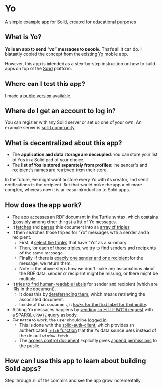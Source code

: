 # Yo
A simple example app for Solid, created for educational purposes

## What is Yo?
**Yo is an app to send “yo” messages to people.** That’s all it can do.
I blatantly copied the concept from the existing [Yo](https://www.justyo.co/) mobile app.

However, this app is intended as a step-by-step instruction
on how to build apps on top of the [Solid](https://solid.mit.edu/) platform.

## Where can I test this app?
I made a [public version](http://drive.verborgh.org/public/yo/) available.

## Where do I get an account to log in?
You can register with any Solid server or set up one of your own.
An example server is [solid.community](https://solid.community/).

## What is decentralized about this app?
- The **application and data storage are decoupled**: you can store your list of Yos in a Solid pod of your choice.
- The **list of Yos is stored separately from profiles**: the sender's and recipient's names are retrieved from their store.

In the future, we might want to store every Yo with its creator, and send notifications to the recipient.
But that would make the app a bit more complex, whereas now it is an easy introduction to Solid apps.

## How does the app work?
- The app accesses [an RDF document in the Turtle syntax](https://github.com/RubenVerborgh/solid-yo/commit/ca8af361132cd55c6b23ae50c403058001db8d49#diff-c7f6d5ea9eddff5344d9627386038c7e), which contains (possibly among other things) a list of Yo messages.
- It [fetches](https://github.com/RubenVerborgh/solid-yo/commit/ca8af361132cd55c6b23ae50c403058001db8d49#diff-71cdbcc76e910448d35274d715048124R27) and [parses](https://github.com/RubenVerborgh/solid-yo/commit/ca8af361132cd55c6b23ae50c403058001db8d49#diff-71cdbcc76e910448d35274d715048124R28) this document into an [array of triples](https://github.com/RubenVerborgh/solid-yo/commit/ca8af361132cd55c6b23ae50c403058001db8d49#diff-71cdbcc76e910448d35274d715048124R29).
- It then searches those triples for “Yo” messages with a sender and a recipient.
  - First, it [select the triples](https://github.com/RubenVerborgh/solid-yo/commit/ca8af361132cd55c6b23ae50c403058001db8d49#diff-71cdbcc76e910448d35274d715048124R36) that have “Yo” as a summary.
  - Then, [for each of those triples](https://github.com/RubenVerborgh/solid-yo/commit/ca8af361132cd55c6b23ae50c403058001db8d49#diff-71cdbcc76e910448d35274d715048124R40), we try to find [senders](https://github.com/RubenVerborgh/solid-yo/commit/ca8af361132cd55c6b23ae50c403058001db8d49#diff-71cdbcc76e910448d35274d715048124R42) and [recipients](https://github.com/RubenVerborgh/solid-yo/commit/ca8af361132cd55c6b23ae50c403058001db8d49#diff-71cdbcc76e910448d35274d715048124R43) of the same message.
  - Finally, if there is [exactly one sender and one recipient](https://github.com/RubenVerborgh/solid-yo/commit/ca8af361132cd55c6b23ae50c403058001db8d49#diff-71cdbcc76e910448d35274d715048124R46) for the message, we return them.
  - Note in the above steps how we don't make any assumptions about the RDF data: sender or recipient might be missing, or there might be multiple.
- It [tries to find human-readable labels](https://github.com/RubenVerborgh/solid-yo/commit/4284ad87d10ba699a2f2ef24e70ef9544ea565b1#diff-71cdbcc76e910448d35274d715048124R67) for sender and recipient (which are IRIs in the document).
    - It does this by [dereferencing them](https://github.com/RubenVerborgh/solid-yo/commit/4284ad87d10ba699a2f2ef24e70ef9544ea565b1#diff-71cdbcc76e910448d35274d715048124R71), which means retrieving the associated document.
    - Inside of that document, it [looks for the first label for that entity](https://github.com/RubenVerborgh/solid-yo/commit/4284ad87d10ba699a2f2ef24e70ef9544ea565b1#diff-71cdbcc76e910448d35274d715048124R77).
- Adding Yo messages happens by [sending an HTTP `PATCH` request](https://github.com/RubenVerborgh/solid-yo/commit/3e62258ba04387fb05cc87bc5d52c6d1d45582d4#diff-71cdbcc76e910448d35274d715048124R76) with a [SPARQL `UPDATE` query](https://github.com/RubenVerborgh/solid-yo/commit/3e62258ba04387fb05cc87bc5d52c6d1d45582d4#diff-71cdbcc76e910448d35274d715048124R69) as body.
- For `PATCH` to work, the user should be [logged in](https://github.com/RubenVerborgh/solid-yo/commit/1c1d9984fdc8674395f23a58a44ad94ba6f74d33).
    - This is done with the [solid-auth-client](https://github.com/solid/solid-auth-client), which provides an authenticated [`fetch` function](https://github.com/RubenVerborgh/solid-yo/commit/5e669c828572ae6aba66c8d36573d277bad17c9a#diff-eacf331f0ffc35d4b482f1d15a887d3bR50) that the Yo data source uses instead of the default `window.fetch`.
    - The [access control document](https://github.com/RubenVerborgh/solid-yo/commit/343695f49edf78881439b3b57fad7952bfec12f1#diff-8ced908275bb3b3173604fb8a66cd725) explicitly gives [append permissions](https://github.com/RubenVerborgh/solid-yo/commit/343695f49edf78881439b3b57fad7952bfec12f1#diff-8ced908275bb3b3173604fb8a66cd725) to the public.

## How can I use this app to learn about building Solid apps?
Step through all of the commits and see the app grow incrementally.
